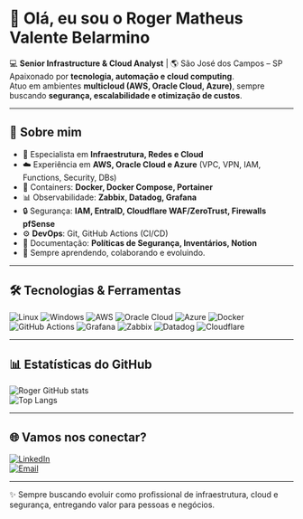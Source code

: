 # 👋 Olá, eu sou o Roger Matheus Valente Belarmino  

💻 **Senior Infrastructure & Cloud Analyst** | 🌎 São José dos Campos – SP  
Apaixonado por **tecnologia, automação e cloud computing**.  
Atuo em ambientes **multicloud (AWS, Oracle Cloud, Azure)**, sempre buscando **segurança, escalabilidade e otimização de custos**.  

---

## 🚀 Sobre mim
- 🔧 Especialista em **Infraestrutura, Redes e Cloud**  
- ☁️ Experiência em **AWS, Oracle Cloud e Azure** (VPC, VPN, IAM, Functions, Security, DBs)  
- 🐳 Containers: **Docker, Docker Compose, Portainer**  
- 📊 Observabilidade: **Zabbix, Datadog, Grafana**  
- 🔒 Segurança: **IAM, EntraID, Cloudflare WAF/ZeroTrust, Firewalls pfSense**  
- ⚙️ **DevOps**: Git, GitHub Actions (CI/CD)  
- 📜 Documentação: **Políticas de Segurança, Inventários, Notion**  
- 🎯 Sempre aprendendo, colaborando e evoluindo.  

---

## 🛠️ Tecnologias & Ferramentas

![Linux](https://img.shields.io/badge/Linux-000?style=for-the-badge&logo=linux&logoColor=white)
![Windows](https://img.shields.io/badge/Windows_Server-0078D6?style=for-the-badge&logo=windows&logoColor=white)
![AWS](https://img.shields.io/badge/AWS-232F3E?style=for-the-badge&logo=amazonaws&logoColor=white)
![Oracle Cloud](https://img.shields.io/badge/Oracle_Cloud-F80000?style=for-the-badge&logo=oracle&logoColor=white)
![Azure](https://img.shields.io/badge/Microsoft_Azure-0078D4?style=for-the-badge&logo=microsoftazure&logoColor=white)
![Docker](https://img.shields.io/badge/Docker-2496ED?style=for-the-badge&logo=docker&logoColor=white)
![GitHub Actions](https://img.shields.io/badge/GitHub_Actions-2088FF?style=for-the-badge&logo=githubactions&logoColor=white)
![Grafana](https://img.shields.io/badge/Grafana-F46800?style=for-the-badge&logo=grafana&logoColor=white)
![Zabbix](https://img.shields.io/badge/Zabbix-CC0000?style=for-the-badge&logo=zabbix&logoColor=white)
![Datadog](https://img.shields.io/badge/Datadog-632CA6?style=for-the-badge&logo=datadog&logoColor=white)
![Cloudflare](https://img.shields.io/badge/Cloudflare-F38020?style=for-the-badge&logo=cloudflare&logoColor=white)

---

## 📊 Estatísticas do GitHub

![Roger GitHub stats](https://github-readme-stats.vercel.app/api?username=RogerBelarmino&show_icons=true&theme=tokyonight)  
![Top Langs](https://github-readme-stats.vercel.app/api/top-langs/?username=RogerBelarmino&layout=compact&theme=tokyonight)  

---

## 🌐 Vamos nos conectar?

[![LinkedIn](https://img.shields.io/badge/LinkedIn-0A66C2?style=for-the-badge&logo=linkedin&logoColor=white)](https://www.linkedin.com/in/seu-linkedin)  
[![Email](https://img.shields.io/badge/Email-D14836?style=for-the-badge&logo=gmail&logoColor=white)](mailto:seu-email@gmail.com)  

---
✨ Sempre buscando evoluir como profissional de infraestrutura, cloud e segurança, entregando valor para pessoas e negócios.
